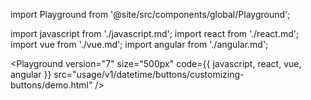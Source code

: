 import Playground from '@site/src/components/global/Playground';

import javascript from './javascript.md';
import react from './react.md';
import vue from './vue.md';
import angular from './angular.md';

<Playground
  version="7"
  size="500px"
  code={{ javascript, react, vue, angular }}
  src="usage/v1/datetime/buttons/customizing-buttons/demo.html"
/>
